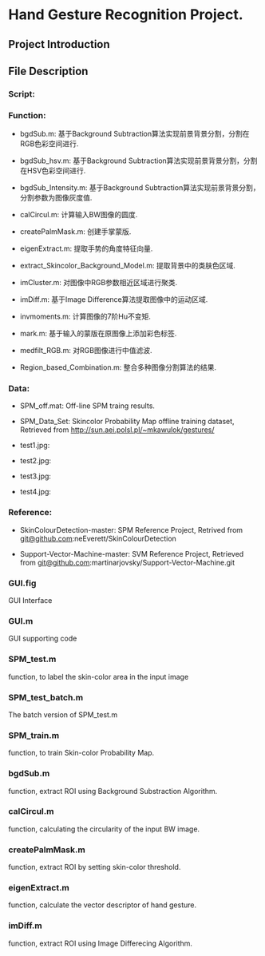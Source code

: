 # Hand Gesture Recognition Project.

## Project Introduction

## File Description

### Script:

### Function:
- bgdSub.m: 基于Background Subtraction算法实现前景背景分割，分割在RGB色彩空间进行.

- bgdSub_hsv.m: 基于Background Subtraction算法实现前景背景分割，分割在HSV色彩空间进行.

- bgdSub_Intensity.m: 基于Background Subtraction算法实现前景背景分割，分割参数为图像灰度值.

- calCircul.m: 计算输入BW图像的圆度.

- createPalmMask.m: 创建手掌蒙版.

- eigenExtract.m: 提取手势的角度特征向量.

- extract_Skincolor_Background_Model.m: 提取背景中的类肤色区域.

- imCluster.m: 对图像中RGB参数相近区域进行聚类.

- imDiff.m: 基于Image Difference算法提取图像中的运动区域.

- invmoments.m: 计算图像的7阶Hu不变矩.

- mark.m: 基于输入的蒙版在原图像上添加彩色标签.

- medfilt_RGB.m: 对RGB图像进行中值滤波.

- Region_based_Combination.m: 整合多种图像分割算法的结果.

### Data:
- SPM_off.mat: Off-line SPM traing results.

- SPM_Data_Set: Skincolor Probability Map offline training dataset, Retrieved from http://sun.aei.polsl.pl/~mkawulok/gestures/

- test1.jpg:
 
- test2.jpg:

- test3.jpg:

- test4.jpg:

### Reference:

- SkinColourDetection-master: SPM Reference Project, Retrived from git@github.com:neEverett/SkinColourDetection

- Support-Vector-Machine-master: SVM Reference Project, Retrieved from git@github.com:martinarjovsky/Support-Vector-Machine.git

### GUI.fig

GUI Interface

### GUI.m

GUI supporting code



### SPM_test.m

function, to label the skin-color area in the input image

### SPM_test_batch.m

The batch version of SPM_test.m

### SPM_train.m

function, to train Skin-color Probability Map.

### bgdSub.m

function, extract ROI using Background Substraction Algorithm.

### calCircul.m

function, calculating the circularity of the input BW image.

### createPalmMask.m

function, extract ROI by setting skin-color threshold.

### eigenExtract.m

function, calculate the vector descriptor of hand gesture.

### imDiff.m

function, extract ROI using Image Differecing Algorithm.


